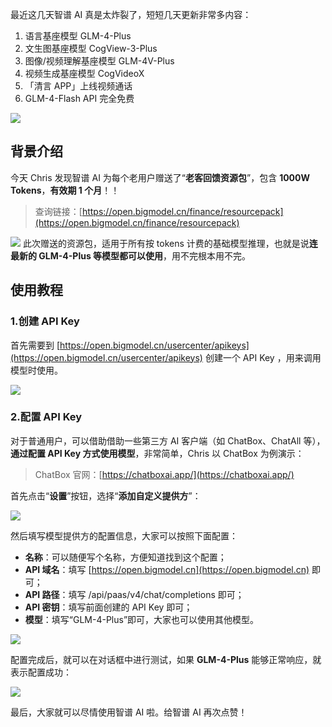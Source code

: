 最近这几天智谱 AI 真是太炸裂了，短短几天更新非常多内容：

1. 语言基座模型 GLM-4-Plus
2. 文生图基座模型 CogView-3-Plus
3. 图像/视频理解基座模型 GLM-4V-Plus
4. 视频生成基座模型 CogVideoX
5. 「清言 APP」上线视频通话
6. GLM-4-Flash API 完全免费

![](https://cdn.nlark.com/yuque/0/2024/png/186051/1725011859702-4e1cef4d-b47f-45a7-9337-1ea420ff6fe2.png#averageHue=%23c0d32f&clientId=u108efdf3-99f7-4&from=paste&id=uabc16c68&originHeight=383&originWidth=900&originalType=url&ratio=2&rotation=0&showTitle=false&status=done&style=none&taskId=ud032316e-9a98-42c9-aad0-f053759e595&title=)

## 背景介绍

今天 Chris 发现智谱 AI 为每个老用户赠送了“**老客回馈资源包**”，包含 **1000W Tokens**，**有效期 1 个月**！！

> 查询链接：[https://open.bigmodel.cn/finance/resourcepack](https://open.bigmodel.cn/finance/resourcepack)

![](https://cdn.nlark.com/yuque/0/2024/png/186051/1725011995159-273c388f-3e3a-43f9-81b3-7931cc0ac1ea.png#averageHue=%23fcfcfc&clientId=u108efdf3-99f7-4&from=paste&height=669&id=ue0b8cc96&originHeight=1338&originWidth=3572&originalType=binary&ratio=2&rotation=0&showTitle=false&size=238063&status=done&style=none&taskId=udd568bc7-24c4-4e01-bb8a-f5d1e58ea5f&title=&width=1786)
此次赠送的资源包，适用于所有按 tokens 计费的基础模型推理，也就是说**连最新的 GLM-4-Plus 等模型都可以使用**，用不完根本用不完。

## 使用教程

### 1.创建 API Key

首先需要到 [https://open.bigmodel.cn/usercenter/apikeys](https://open.bigmodel.cn/usercenter/apikeys) 创建一个 API Key ，用来调用模型时使用。

![](https://cdn.nlark.com/yuque/0/2024/png/186051/1725012504796-21f1a1eb-d4d4-40f7-adb7-972026c82727.png#averageHue=%238d8a8b&clientId=u72b7735f-df86-4&from=paste&height=733&id=ub1ada11f&originHeight=1466&originWidth=3044&originalType=binary&ratio=2&rotation=0&showTitle=false&size=294455&status=done&style=none&taskId=u4018f696-122c-48c6-9e62-136b625a98c&title=&width=1522)

### 2.配置 API Key

对于普通用户，可以借助借助一些第三方 AI 客户端（如 ChatBox、ChatAll 等），**通过配置 API Key 方式使用模型**，非常简单，Chris 以 ChatBox 为例演示：

> ChatBox 官网：[https://chatboxai.app/](https://chatboxai.app/)

首先点击“**设置**”按钮，选择“**添加自定义提供方**”：

![](https://cdn.nlark.com/yuque/0/2024/png/186051/1725012323712-9036228c-eb4d-4d21-b8c3-87fce7617ef9.png#averageHue=%23a3a3a3&clientId=u72b7735f-df86-4&from=paste&height=875&id=u349f6d5b&originHeight=1750&originWidth=2786&originalType=binary&ratio=2&rotation=0&showTitle=false&size=357282&status=done&style=none&taskId=u9af08769-bbb3-40f2-8bb9-3907ae87d4b&title=&width=1393)

然后填写模型提供方的配置信息，大家可以按照下面配置：

- **名称**：可以随便写个名称，方便知道找到这个配置；
- **API 域名**：填写 [https://open.bigmodel.cn](https://open.bigmodel.cn) 即可；
- **API 路径**：填写 /api/paas/v4/chat/completions 即可；
- **API 密钥**：填写前面创建的 API Key 即可；
- **模型**：填写“GLM-4-Plus”即可，大家也可以使用其他模型。

![](https://cdn.nlark.com/yuque/0/2024/png/186051/1725012391151-3772fcf9-9e5b-48ea-b8b2-4d9eeda99d7c.png#averageHue=%23aaaaaa&clientId=u72b7735f-df86-4&from=paste&height=875&id=u32dcdbe5&originHeight=1750&originWidth=2786&originalType=binary&ratio=2&rotation=0&showTitle=false&size=387733&status=done&style=none&taskId=u2bcafb83-ec01-450c-9aff-b06c6869cd7&title=&width=1393)

配置完成后，就可以在对话框中进行测试，如果 **GLM-4-Plus** 能够正常响应，就表示配置成功：

![](https://cdn.nlark.com/yuque/0/2024/png/186051/1725012768473-e2c42d57-d534-4e96-b31f-103e165c0c07.png#averageHue=%23fafaf9&clientId=u7000e361-aa57-4&from=paste&height=875&id=u22acf9c9&originHeight=1750&originWidth=2786&originalType=binary&ratio=2&rotation=0&showTitle=false&size=423998&status=done&style=none&taskId=u2b6f847c-65ab-440f-9be9-b7189f71edd&title=&width=1393)

最后，大家就可以尽情使用智谱 AI 啦。给智谱 AI 再次点赞！
